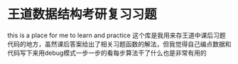 # 王道数据结构考研复习习题
this is a place for me to learn and practice
这个库是我用来存王道中课后习题代码的地方，虽然课后答案给出了相关习题函数的解法，但我觉得自己编点数据和代码写下来用debug模式一步一步的看每步算法干了什么也是非常有用的
